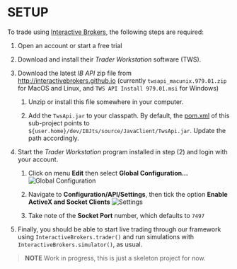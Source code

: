 # SETUP

To trade using [Interactive Brokers](https://www.interactivebrokers.com/), the following steps are required:

1. Open an account or start a free trial

2. Download and install their *Trader Workstation* software (TWS).

3. Download the latest *IB API* zip file from http://interactivebrokers.github.io 
(currently `twsapi_macunix.979.01.zip` for MacOS and Linux, and `TWS API Install 979.01.msi` for Windows)

   1. Unzip or install this file somewhere in your computer.
   
   2. Add the `TwsApi.jar` to your classpath. By default, the [pom.xml](./pom.xml) of this sub-project points 
   to `${user.home}/dev/IBJts/source/JavaClient/TwsApi.jar`. Update the path accordingly.

4. Start the *Trader Workstation* program installed in step (2) and login with your account.

   1. Click on menu **Edit** then select **Global Configuration...** ![Global Configuration](./images/global_config.png)
   
   2. Navigate to **Configuration/API/Settings**, then tick the option **Enable ActiveX and Socket Clients** ![Settings](./images/api_settings.png)

   3. Take note of the **Socket Port** number, which defaults to `7497`

5. Finally, you should be able to start live trading through our framework using `InteractiveBrokers.trader()` 
and run simulations with `InteractiveBrokers.simulator()`, as usual.

> **NOTE** Work in progress, this is just a skeleton project for now.